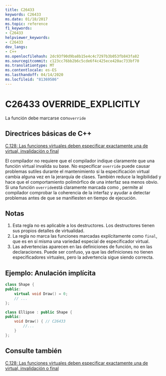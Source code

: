 ```yaml
---
title: C26433
keywords: C26433
ms.date: 01/18/2017
ms.topic: reference
f1_keywords:
- C26433
helpviewer_keywords:
- C26433
dev_langs:
- C++
ms.openlocfilehash: 2dc93f90d9ba8b15e4c4c7297b3b053fb843fa82
ms.sourcegitcommit: c123cc76bb2b6c5cde6f4c425ece420ac733bf70
ms.translationtype: MT
ms.contentlocale: es-ES
ms.lasthandoff: 04/14/2020
ms.locfileid: "81369586"
---
```

# <a name="c26433-override_explicitly"></a>C26433 OVERRIDE_EXPLICITLY

La función debe marcarse con`override`

## <a name="c-core-guidelines"></a>Directrices básicas de C++

[C.128: Las funciones virtuales deben especificar exactamente una de virtual, invalidación o final](https://github.com/isocpp/CppCoreGuidelines/blob/master/CppCoreGuidelines.md)

El compilador no requiere que el compilador indique claramente que una función virtual invalida su base. No especificar `override` puede causar problemas sutiles durante el mantenimiento si la especificación virtual cambia alguna vez en la jerarquía de clases. También reduce la legibilidad y hace que el comportamiento polimórfico de una interfaz sea menos obvio. Si una función `override`está claramente marcada como , permite al compilador comprobar la coherencia de la interfaz y ayudar a detectar problemas antes de que se manifiesten en tiempo de ejecución.

## <a name="notes"></a>Notas

1. Esta regla no es aplicable a los destructores. Los destructores tienen sus propios detalles de virtualidad.
1. La regla no marca las funciones marcadas explícitamente como `final`, que es en sí misma una variedad especial de especificador virtual.
1. Las advertencias aparecen en las definiciones de función, no en las declaraciones. Puede ser confuso, ya que las definiciones no tienen especificadores virtuales, pero la advertencia sigue siendo correcta.

## <a name="example--implicit-overriding"></a>Ejemplo: Anulación implícita

```cpp
class Shape {
public:
    virtual void Draw() = 0;
    // ...
};

class Ellipse : public Shape {
public:
    void Draw() { // C26433
        //...
    }
};
```

## <a name="see-also"></a>Consulte también

[C.128: Las funciones virtuales deben especificar exactamente una de virtual, invalidación o final](https://github.com/isocpp/CppCoreGuidelines/blob/master/CppCoreGuidelines.md)

